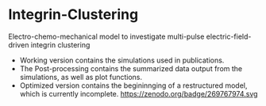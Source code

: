 # Integrin-Clustering
Electro-chemo-mechanical model to investigate multi-pulse electric-field-driven integrin clustering

* Working version contains the simulations used in publications.
* The Post-processing contains the summarized data output from the simulations, as well as plot functions.
* Optimized version contains the begininnging of a restructured model, which is currently incomplete.
https://zenodo.org/badge/269767974.svg
